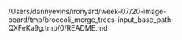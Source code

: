 /Users/dannyevins/ironyard/week-07/20-image-board/tmp/broccoli_merge_trees-input_base_path-QXFeKa9g.tmp/0/README.md